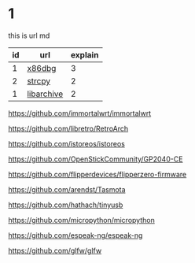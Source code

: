 # 1 
this is url md


| id | url                                                    | explain |
|----|--------------------------------------------------------|---------|
| 1  | [x86dbg](https://github.com/x64dbg/x64dbg)             | 3       |
| 2  | [strcpy](https://github.com/Genymobile/scrcpy)         | 2       |
| 1  | [libarchive](https://github.com/libarchive/libarchive) | 2       |

https://github.com/immortalwrt/immortalwrt

https://github.com/libretro/RetroArch

https://github.com/istoreos/istoreos

https://github.com/OpenStickCommunity/GP2040-CE

https://github.com/flipperdevices/flipperzero-firmware

https://github.com/arendst/Tasmota

https://github.com/hathach/tinyusb

https://github.com/micropython/micropython

https://github.com/espeak-ng/espeak-ng

https://github.com/glfw/glfw
